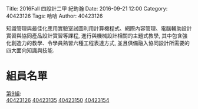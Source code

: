 Title: 2016Fall 四設計二甲 紀鈞瀚
Date: 2016-09-21 12:00
Category: 40423126
Tags: 哈哈
Author: 40423126

知識管理與最佳化應用實驗室試圖利用計算機程式、網際內容管理、電腦輔助設計實習與協同產品設計實習等課程, 進行與機械設計相關的主題式教學, 其中包含強化創造力的教學、令學員熟習六種工程表達方式, 並且俱備融入協同設計所需要的四大面向知識與技能.


# 組員名單

<a href='../g9'>第9組</a>:<br />
<a href='../g9/40423126'>40423126</a> 
<a href='../g9/40423135'>40423135</a> 
<a href='../g9/40423150'>40423150</a> 
<a href='../g9/40423154'>40423154</a> 
<br />
